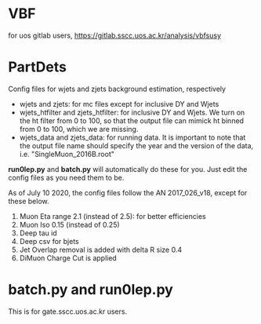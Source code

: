 # VBF
for uos gitlab users, 
https://gitlab.sscc.uos.ac.kr/analysis/vbfsusy

# PartDets
Config files for wjets and zjets background estimation, respectively
- wjets and zjets: for mc files except for inclusive DY and Wjets
- wjets_htfilter and zjets_htfilter: for inclusive DY and Wjets. We turn on the ht filter from 0 to 100, so that the output file can mimick ht binned from 0 to 100, which we are missing.
- wjets_data and zjets_data: for running data. It is important to note that the output file name should specify the year and the version of the data, i.e. "SingleMuon_2016B.root" 

**run0lep.py** and **batch.py** will automatically do these for you. Just edit the config files as you need them to be.


As of July 10 2020, the config files follow the AN 2017_026_v18, except for these below.
1. Muon Eta range 2.1 (instead of 2.5): for better efficiencies
2. Muon Iso 0.15 (instead of 0.25)
3. Deep tau id  
4. Deep csv for bjets
5. Jet Overlap removal is added with delta R size 0.4
6. DiMuon Charge Cut is applied


# batch.py and run0lep.py
This is for gate.sscc.uos.ac.kr users.


